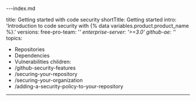 ---index.md

title: Getting started with code security
shortTitle: Getting started
intro: 'Introduction to code security with {% data variables.product.product_name %}.'
versions:
  free-pro-team: '*'
  enterprise-server: '>=3.0'
  github-ae: '*'
topics:
  - Repositories
  - Dependencies
  - Vulnerabilities
children:
  - /github-security-features
  - /securing-your-repository
  - /securing-your-organization
  - /adding-a-security-policy-to-your-repository
---

